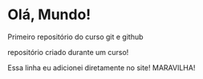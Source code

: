 # Olá, Mundo!
Primeiro repositório do curso git e github

 repositório criado durante um curso!

Essa linha eu  adicionei diretamente  no site! MARAVILHA! 

